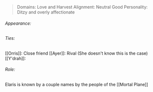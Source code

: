 > Domains: Love and Harvest
> Alignment: Neutral Good
> Personality: Ditzy and overly affectionate

###### Appearance:

###### Ties:
[[Orris]]: Close friend
[[Ayer]]: Rival (She doesn't know this is the case)
[[Y'drah]]: 
###### Role:
Elaris is known by a couple names by the people of the [[Mortal Plane]] 